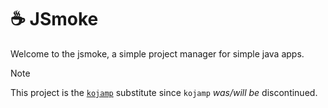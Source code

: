 ☕ JSmoke
========

Welcome to the jsmoke, a simple project manager for simple java apps.

> [!NOTE]
>
> This project is the [`kojamp`](https://github.com/nasccped/kojamp)
> substitute since `kojamp` _was/will be_ discontinued.
